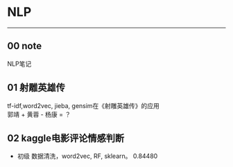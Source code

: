 # NLP
---
## 00 note
NLP笔记
## 01 射雕英雄传
tf-idf,word2vec, jieba, gensim在《射雕英雄传》的应用  
郭靖 + 黄蓉 - 杨康 = ？  
## 02 kaggle电影评论情感判断
+ 初级 数据清洗，word2vec, RF, sklearn。 0.84480
